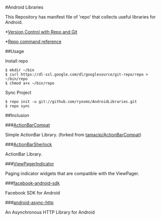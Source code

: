#Android Libraries

This Repository has manifest file of 'repo' that collects useful libraries for Android.

*[Version Control with Repo and Git](http://source.android.com/source/version-control.html)

*[Repo command reference](http://source.android.com/source/using-repo.html)

##Usage

Install repo

```
$ mkdir ~/bin
$ curl https://dl-ssl.google.com/dl/googlesource/git-repo/repo > ~/bin/repo
$ chmod a+x ~/bin/repo
```

Sync Project

```
$ repo init -u git://github.com/ryosms/AndroidLibraries.git
$ repo sync
```

##Inclusion

###[ActionBarCompat](https://github.com/ryosms/ActionBarCompat)

Simple ActionBar Library.
(forked from [tamacjp/ActionBarCompat](https://github.com/tamacjp/ActionBarCompat))

###[ActionBarSherlock](https://github.com/JakeWharton/ActionBarSherlock)

ActionBar Library.

###[ViewPagerIndicator](https://github.com/JakeWharton/Android-ViewPagerIndicator)

Paging indicator widgets that are compatible with the ViewPager.

###[facebook-android-sdk](https://github.com/facebook/facebook-android-sdk)

Facebook SDK for Android 

###[android-async-http](https://github.com/loopj/android-async-http)

An Asynchronous HTTP Library for Android


